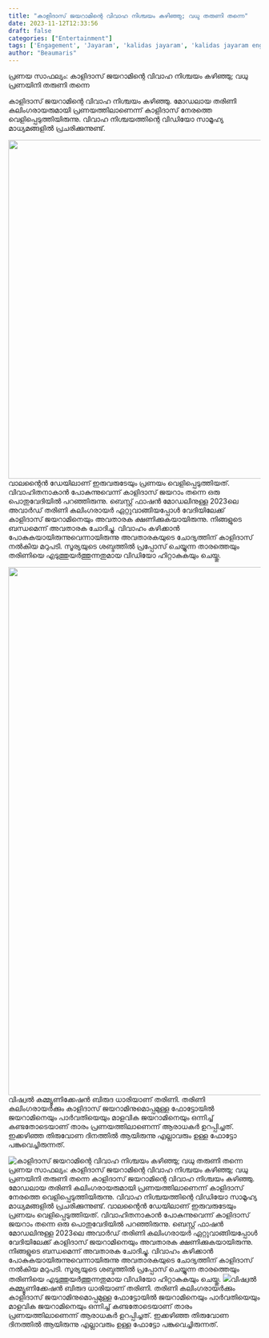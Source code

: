 ```yaml
---
title: "കാളിദാസ് ജയറാമിന്റെ വിവാഹ നിശ്ചയം കഴിഞ്ഞു; വധു തരുണി തന്നെ"
date: 2023-11-12T12:33:56
draft: false
categories: ["Entertainment"]
tags: ['Engagement', 'Jayaram', 'kalidas jayaram', 'kalidas jayaram engagement']
author: "Beaumaris"
---
```


പ്രണയ സാഫല്യം: കാളിദാസ് ജയറാമിന്റെ വിവാഹ നിശ്ചയം കഴിഞ്ഞു; വധു പ്രണയിനി തരുണി തന്നെ

കാളിദാസ് ജയറാമിന്റെ വിവാഹ നിശ്ചയം കഴിഞ്ഞു. മോഡലായ തരിണി കലിംഗരായരുമായി പ്രണയത്തിലാണെന്ന് കാളിദാസ് നേരത്തെ വെളിപ്പെടുത്തിയിരുന്നു. വിവാഹ നിശ്ചയത്തിന്റെ വിഡിയോ സാമൂഹ്യ മാധ്യമങ്ങളിൽ പ്രചരിക്കുന്നുണ്ട്.

<img class="size-full wp-image-429517 aligncenter" src="https://cdn.boolokam.com/articles/2023/11/ccvvb.jpg" alt="" width="1200" height="675" />വാലന്റൈന്‍ ഡേയിലാണ് ഇരുവരുടേയും പ്രണയം വെളിപ്പെടുത്തിയത്. വിവാഹിതനാകാന്‍ പോകുന്നുവെന്ന് കാളിദാസ് ജയറാം തന്നെ ഒരു പൊതുവേദിയില്‍ പറഞ്ഞിരുന്നു. ബെസ്റ്റ് ഫാഷന്‍ മോഡലിനുള്ള 2023ലെ അവാര്‍ഡ് തരിണി കലിംഗരായര്‍ ഏറ്റുവാങ്ങിയപ്പോള്‍ വേദിയിലേക്ക് കാളിദാസ് ജയറാമിനെയും അവതാരക ക്ഷണിക്കുകയായിരുന്നു. നിങ്ങളുടെ ബന്ധമെന്ന് അവതാരക ചോദിച്ചു. വിവാഹം കഴിക്കാന്‍ പോകുകയായിരുന്നുവെന്നായിരുന്നു അവതാരകയുടെ ചോദ്യത്തിന് കാളിദാസ് നല്‍കിയ മറുപടി. സൂര്യയുടെ ശബ്ദത്തില്‍ പ്രപ്പോസ് ചെയ്യുന്ന താരത്തെയും തരിണിയെ എടുത്തുയര്‍ത്തുന്നതുമായ വിഡിയോ ഹിറ്റാകുകയും ചെയ്തു.

<img class="size-full wp-image-429518 aligncenter" src="https://cdn.boolokam.com/articles/2023/11/dqdd-1.jpg" alt="" width="1072" height="1052" />വിഷ്വല്‍ കമ്മ്യൂണിക്കേഷന്‍ ബിരുദ ധാരിയാണ് തരിണി. തരിണി കലിംഗരായര്‍ക്കും കാളിദാസ് ജയറാമിനുമൊപ്പമുള്ള ഫോട്ടോയില്‍ ജയറാമിനെയും പാര്‍വതിയെയും മാളവിക ജയറാമിനെയും ഒന്നിച്ച് കണ്ടതോടെയാണ് താരം പ്രണയത്തിലാണെന്ന് ആരാധകര്‍ ഉറപ്പിച്ചത്. ഇക്കഴിഞ്ഞ തിരുവോണ ദിനത്തില്‍ ആയിരുന്നു എല്ലാവരും ഉള്ള ഫോട്ടോ പങ്കുവെച്ചിരുന്നത്.


![കാളിദാസ് ജയറാമിന്റെ വിവാഹ നിശ്ചയം കഴിഞ്ഞു; വധു തരുണി തന്നെ](https://cdn.boolokam.com/articles/2023/11/ccvvb.jpg)പ്രണയ സാഫല്യം: കാളിദാസ് ജയറാമിന്റെ വിവാഹ നിശ്ചയം കഴിഞ്ഞു; വധു പ്രണയിനി തരുണി തന്നെ കാളിദാസ് ജയറാമിന്റെ വിവാഹ നിശ്ചയം കഴിഞ്ഞു. മോഡലായ തരിണി കലിംഗരായരുമായി പ്രണയത്തിലാണെന്ന് കാളിദാസ് നേരത്തെ വെളിപ്പെടുത്തിയിരുന്നു. വിവാഹ നിശ്ചയത്തിന്റെ വിഡിയോ സാമൂഹ്യ മാധ്യമങ്ങളിൽ പ്രചരിക്കുന്നുണ്ട്. വാലന്റൈന്‍ ഡേയിലാണ് ഇരുവരുടേയും പ്രണയം വെളിപ്പെടുത്തിയത്. വിവാഹിതനാകാന്‍ പോകുന്നുവെന്ന് കാളിദാസ് ജയറാം തന്നെ ഒരു പൊതുവേദിയില്‍ പറഞ്ഞിരുന്നു. ബെസ്റ്റ് ഫാഷന്‍ മോഡലിനുള്ള 2023ലെ അവാര്‍ഡ് തരിണി കലിംഗരായര്‍ ഏറ്റുവാങ്ങിയപ്പോള്‍ വേദിയിലേക്ക് കാളിദാസ് ജയറാമിനെയും അവതാരക ക്ഷണിക്കുകയായിരുന്നു. നിങ്ങളുടെ ബന്ധമെന്ന് അവതാരക ചോദിച്ചു. വിവാഹം കഴിക്കാന്‍ പോകുകയായിരുന്നുവെന്നായിരുന്നു അവതാരകയുടെ ചോദ്യത്തിന് കാളിദാസ് നല്‍കിയ മറുപടി. സൂര്യയുടെ ശബ്ദത്തില്‍ പ്രപ്പോസ് ചെയ്യുന്ന താരത്തെയും തരിണിയെ എടുത്തുയര്‍ത്തുന്നതുമായ വിഡിയോ ഹിറ്റാകുകയും ചെയ്തു. ![](https://cdn.boolokam.com/articles/2023/11/dqdd-1.jpg)വിഷ്വല്‍ കമ്മ്യൂണിക്കേഷന്‍ ബിരുദ ധാരിയാണ് തരിണി. തരിണി കലിംഗരായര്‍ക്കും കാളിദാസ് ജയറാമിനുമൊപ്പമുള്ള ഫോട്ടോയില്‍ ജയറാമിനെയും പാര്‍വതിയെയും മാളവിക ജയറാമിനെയും ഒന്നിച്ച് കണ്ടതോടെയാണ് താരം പ്രണയത്തിലാണെന്ന് ആരാധകര്‍ ഉറപ്പിച്ചത്. ഇക്കഴിഞ്ഞ തിരുവോണ ദിനത്തില്‍ ആയിരുന്നു എല്ലാവരും ഉള്ള ഫോട്ടോ പങ്കുവെച്ചിരുന്നത്.
